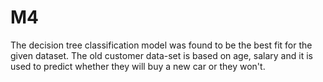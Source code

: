 # M4
The decision tree classification model was found to be the best fit for the given dataset. The old customer data-set is based on age, salary and it is used to predict whether they will buy a new car or they won't.
